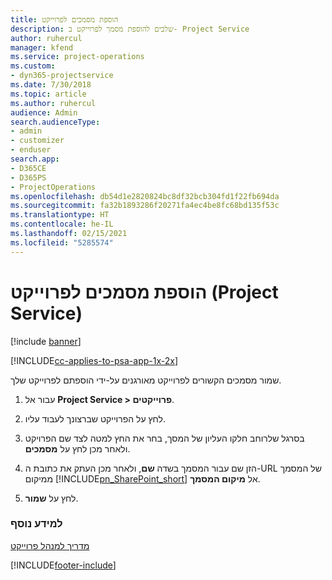 ```yaml
---
title: ‏‫הוספת מסמכים לפרוייקט
description: שלבים להוספת מסמך לפרוייקט ב- Project Service
author: ruhercul
manager: kfend
ms.service: project-operations
ms.custom:
- dyn365-projectservice
ms.date: 7/30/2018
ms.topic: article
ms.author: ruhercul
audience: Admin
search.audienceType:
- admin
- customizer
- enduser
search.app:
- D365CE
- D365PS
- ProjectOperations
ms.openlocfilehash: db54d1e2820824bc8df32bcb304fd1f22fb694da
ms.sourcegitcommit: fa32b1893286f20271fa4ec4be8fc68bd135f53c
ms.translationtype: HT
ms.contentlocale: he-IL
ms.lasthandoff: 02/15/2021
ms.locfileid: "5285574"
---
```

# <a name="add-documents-to-a-project-project-service"></a>הוספת מסמכים לפרוייקט (Project Service)

[!include [banner](../includes/psa-now-project-operations.md)]

[!INCLUDE[cc-applies-to-psa-app-1x-2x](../includes/cc-applies-to-psa-app-1x-2x.md)]

שמור מסמכים הקשורים לפרוייקט מאורגנים על-ידי הוספתם לפרוייקט שלך.  
  
1. עבור אל **Project Service > פרוייקטים**.  
  
2. לחץ על הפרוייקט שברצונך לעבוד עליו.  
  
3. בסרגל שלרוחב חלקו העליון של המסך, בחר את החץ למטה לצד שם הפרויקט ולאחר מכן לחץ על **מסמכים**.  
  
4. הזן שם עבור המסמך בשדה **שם**, ולאחר מכן העתק את כתובת ה-URL של המסמך ממיקום [!INCLUDE[pn_SharePoint_short](../includes/pn-sharepoint-short.md)] אל **מיקום המסמך**.  
  
5. לחץ על **שמור**.  
  
### <a name="see-also"></a>למידע נוסף  
 [מדריך למנהל פרוייקט](../psa/project-manager-guide.md)


[!INCLUDE[footer-include](../includes/footer-banner.md)]